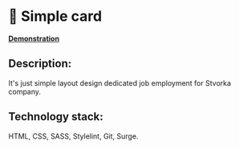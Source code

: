 :art: Simple card
=======

**[Demonstration](http://dapper-instrument.surge.sh/)**



## Description:

It's just simple layout design dedicated job employment for Stvorka company.



## Technology stack:

HTML, CSS, SASS, Stylelint, Git, Surge.